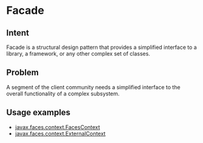 # Facade

## Intent
Facade is a structural design pattern that provides a simplified interface to a library,
a framework, or any other complex set of classes.


## Problem
A segment of the client community needs a simplified interface to the overall functionality of a complex subsystem.
## Usage examples

* [javax.faces.context.FacesContext](http://docs.oracle.com/javaee/7/api/javax/faces/context/FacesContext.html)
* [javax.faces.context.ExternalContext](http://docs.oracle.com/javaee/7/api/javax/faces/context/ExternalContext.html)